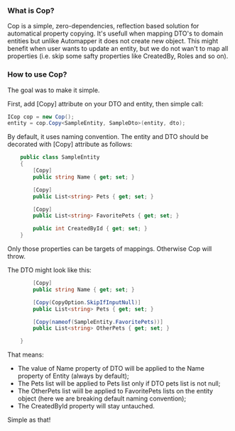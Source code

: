 ### What is Cop?
Cop is a simple, zero-dependencies, reflection based solution for automatical property copying. It's usefull when mapping DTO's to domain entities but unlike Automapper it does not create new object. This might benefit when user wants to update an entity, but we do not wan't to map all properties (i.e. skip some safty properties like CreatedBy, Roles and so on).

### How to use Cop?
The goal was to make it simple.

First, add [Copy] attribute on your DTO and entity, then simple call:

```csharp
ICop cop = new Cop();
entity = cop.Copy<SampleEntity, SampleDto>(entity, dto);
```

By default, it uses naming convention.
The entity and DTO should be decorated with [Copy] attribute as follows:
```csharp
    public class SampleEntity
    {
        [Copy]
        public string Name { get; set; }

        [Copy]
        public List<string> Pets { get; set; }

        [Copy]
        public List<string> FavoritePets { get; set; }

        public int CreatedById { get; set; }
    }
```
Only those properties can be targets of mappings. Otherwise Cop will throw.

The DTO might look like this:
```csharp
        [Copy]
        public string Name { get; set; }

        [Copy(CopyOption.SkipIfInputNull)]
        public List<string> Pets { get; set; }

        [Copy(nameof(SampleEntity.FavoritePets))]
        public List<string> OtherPets { get; set; }

    }
```
That means:
 *  The value of Name property of DTO will be applied to the Name property of Entity (always by default);
 *  The Pets list will be applied to Pets list only if DTO pets list is not null;
 *  The OtherPets list wiill be applied to FavoritePets lists on the entity object (here we are breaking default naming convention);
 *  The CreatedById property will stay untauched.

Simple as that!
